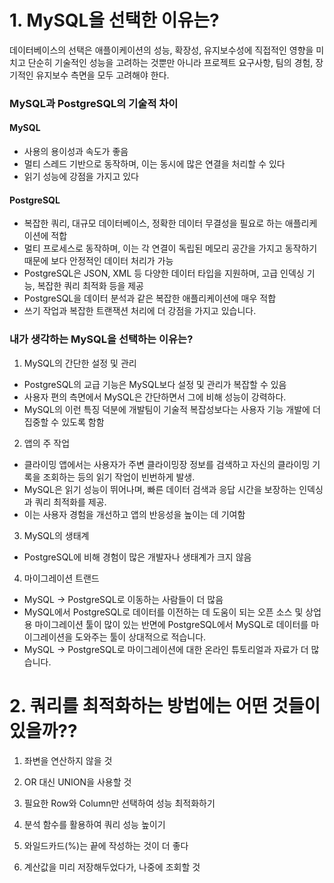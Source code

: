# 1. MySQL을 선택한 이유는?

데이터베이스의 선택은 애플이케이션의 성능, 확장성, 유지보수성에 직접적인 영향을 미치고 단순히 기술적인 성능을 고려하는 것뿐만 아니라 프로젝트 요구사항, 팀의 경험, 장기적인 유지보수 측면을 모두 고려해야 한다.

### MySQL과 PostgreSQL의 기술적 차이

#### MySQL 
- 사용의 용이성과 속도가 좋음
- 멀티 스레드 기반으로 동작하며, 이는 동시에 많은 연결을 처리할 수 있다
- 읽기 성능에 강점을 가지고 있다

#### PostgreSQL
- 복잡한 쿼리, 대규모 데이터베이스, 정확한 데이터 무결성을 필요로 하는 애플리케이션에 적합
- 멀티 프로세스로 동작하며, 이는 각 연결이 독립된 메모리 공간을 가지고 동작하기 때문에 보다 안정적인 데이터 처리가 가능
-  PostgreSQL은 JSON, XML 등 다양한 데이터 타입을 지원하며, 고급 인덱싱 기능, 복잡한 쿼리 최적화 등을 제공
- PostgreSQL을 데이터 분석과 같은 복잡한 애플리케이션에 매우 적합
- 쓰기 작업과 복잡한 트랜잭션 처리에 더 강점을 가지고 있습니다.


### 내가 생각하는 MySQL을 선택하는 이유는?

1. MySQL의 간단한 설정 및 관리
- PostgreSQL의 교급 기능은 MySQL보다 설정 및 관리가 복잡할 수 있음
- 사용자 편의 측면에서 MySQL은 간단하면서 그에 비해 성능이 강력하다.
- MySQL의 이런 특징 덕분에 개발팀이 기술적 복잡성보다는 사용자 기능 개발에 더 집중할 수 있도록 함함

2. 앱의 주 작업 
- 클라이밍 앱에서는 사용자가 주변 클라이밍장 정보를 검색하고 자신의 클라이밍 기록을 조회하는 등의 읽기 작업이 빈번하게 발생. 
- MySQL은 읽기 성능이 뛰어나며, 빠른 데이터 검색과 응답 시간을 보장하는 인덱싱과 쿼리 최적화를 제공. 
- 이는 사용자 경험을 개선하고 앱의 반응성을 높이는 데 기여함

3. MySQL의 생태계
- PostgreSQL에 비해 경험이 많은 개발자나 생태계가 크지 않음

4. 마이그레이션 트랜드
- MySQL -> PostgreSQL로 이동하는 사람들이 더 많음
- MySQL에서 PostgreSQL로 데이터를 이전하는 데 도움이 되는 오픈 소스 및 상업용 마이그레이션 툴이 많이 있는 반면에 PostgreSQL에서 MySQL로 데이터를 마이그레이션을 도와주는 툴이 상대적으로 적습니다.
- MySQL → PostgreSQL로 마이그레이션에 대한 온라인 튜토리얼과 자료가 더 많습니다.


# 2. 쿼리를 최적화하는 방법에는 어떤 것들이 있을까??

1. 좌변을 연산하지 않을 것

2. OR 대신 UNION을 사용할 것

3. 필요한 Row와 Column만 선택하여 성능 최적화하기

4. 분석 함수를 활용하여 쿼리 성능 높이기

5. 와일드카드(%)는 끝에 작성하는 것이 더 좋다

6. 계산값을 미리 저장해두었다가, 나중에 조회할 것